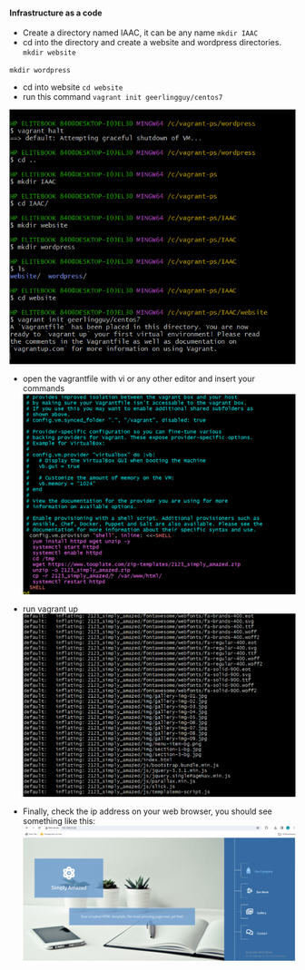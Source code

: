 #### Infrastructure as a code

- Create a directory named IAAC, it can be any name
`mkdir IAAC`
- cd into the directory and create a website and wordpress directories.
`mkdir website`

`mkdir wordpress`

- cd into website
`cd website`
- run this command
`vagrant init geerlingguy/centos7`

![vagrant-init](../IAAC/images/vagrant-init.PNG)

- open the vagrantfile with vi or any other editor and insert your commands
![vi-vagrantfile](../IAAC/images/vagrantfile.PNG)

- run vagrant up 
![vagrant-up](../IAAC/images/vagrant-up.PNG)

- Finally, check the ip address on your web browser, you should see something like this:
![deployed-site](../IAAC/images/deployed-site.PNG)